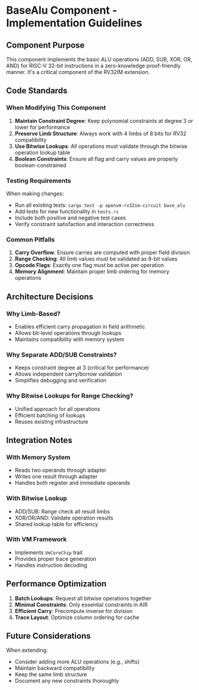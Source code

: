 # BaseAlu Component - Implementation Guidelines

## Component Purpose

This component implements the basic ALU operations (ADD, SUB, XOR, OR, AND) for RISC-V 32-bit instructions in a zero-knowledge proof-friendly manner. It's a critical component of the RV32IM extension.

## Code Standards

### When Modifying This Component

1. **Maintain Constraint Degree**: Keep polynomial constraints at degree 3 or lower for performance
2. **Preserve Limb Structure**: Always work with 4 limbs of 8 bits for RV32 compatibility
3. **Use Bitwise Lookups**: All operations must validate through the bitwise operation lookup table
4. **Boolean Constraints**: Ensure all flag and carry values are properly boolean-constrained

### Testing Requirements

When making changes:
- Run all existing tests: `cargo test -p openvm-rv32im-circuit base_alu`
- Add tests for new functionality in `tests.rs`
- Include both positive and negative test cases
- Verify constraint satisfaction and interaction correctness

### Common Pitfalls

1. **Carry Overflow**: Ensure carries are computed with proper field division
2. **Range Checking**: All limb values must be validated as 8-bit values
3. **Opcode Flags**: Exactly one flag must be active per operation
4. **Memory Alignment**: Maintain proper limb ordering for memory operations

## Architecture Decisions

### Why Limb-Based?
- Enables efficient carry propagation in field arithmetic
- Allows bit-level operations through lookups
- Maintains compatibility with memory system

### Why Separate ADD/SUB Constraints?
- Keeps constraint degree at 3 (critical for performance)
- Allows independent carry/borrow validation
- Simplifies debugging and verification

### Why Bitwise Lookups for Range Checking?
- Unified approach for all operations
- Efficient batching of lookups
- Reuses existing infrastructure

## Integration Notes

### With Memory System
- Reads two operands through adapter
- Writes one result through adapter
- Handles both register and immediate operands

### With Bitwise Lookup
- ADD/SUB: Range check all result limbs
- XOR/OR/AND: Validate operation results
- Shared lookup table for efficiency

### With VM Framework
- Implements `VmCoreChip` trait
- Provides proper trace generation
- Handles instruction decoding

## Performance Optimization

1. **Batch Lookups**: Request all bitwise operations together
2. **Minimal Constraints**: Only essential constraints in AIR
3. **Efficient Carry**: Precompute inverse for division
4. **Trace Layout**: Optimize column ordering for cache

## Future Considerations

When extending:
- Consider adding more ALU operations (e.g., shifts)
- Maintain backward compatibility
- Keep the same limb structure
- Document any new constraints thoroughly